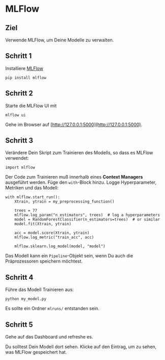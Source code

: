 
# MLFlow

## Ziel

Verwende MLFlow, um Deine Modelle zu verwalten.

## Schritt 1

Installiere [MLFlow](https://mlflow.org/)

    pip install mlflow

## Schritt 2 

Starte die MLFlow UI mit

    mlflow ui

Gehe im Browser auf [http://127.0.0.1:5000](http://127.0.0.1:5000).

## Schritt 3

Verändere Dein Skript zum Trainieren des Modells, so dass es MLFlow verwendet:

    import mlflow

Der Code zum Trainieren muß innerhalb eines **Context Managers** ausgeführt werden.
Füge den `with`-Block hinzu. Logge Hyperparameter, Metriken und das Modell:

    with mlflow.start_run():
        Xtrain, ytrain = my_preprocessing_function()
    
        trees = 77
        mlflow.log_param("n_estimators", trees)  # log a hyperparameters
        model = RandomForestClassifier(n_estimators=trees)  # or similar
        model.fit(Xtrain, ytrain)

        acc = model.score(Xtrain, ytrain)
        mlflow.log_metric("train_acc", acc)

        mlflow.sklearn.log_model(model, "model")

Das Modell kann ein `Pipeline`-Objekt sein, wenn Du auch die Präprozessoren speichern möchtest.

## Schritt 4

Führe das Modell Trainieren aus:

    python my_model.py

Es sollte ein Ordner `mlruns/` entstanden sein. 

## Schritt 5

Gehe auf das Dashboard und refreshe es.

Du solltest Dein Modell dort sehen.
Klicke auf den Eintrag, um zu sehen, was MLFlow gespeichert hat.

